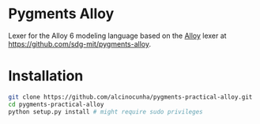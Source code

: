 # Pygments Alloy

Lexer for the Alloy 6 modeling language based on the [Alloy](https://alloytools.org) lexer at https://github.com/sdg-mit/pygments-alloy.

# Installation

```bash
git clone https://github.com/alcinocunha/pygments-practical-alloy.git
cd pygments-practical-alloy
python setup.py install # might require sudo privileges
```



